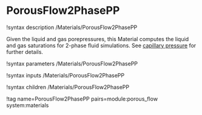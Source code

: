 # PorousFlow2PhasePP

!syntax description /Materials/PorousFlow2PhasePP

Given the liquid and gas porepressures, this Material computes the liquid and gas saturations for 2-phase fluid simulations.  See [capillary pressure](capillary_pressure.md) for further details.

!syntax parameters /Materials/PorousFlow2PhasePP

!syntax inputs /Materials/PorousFlow2PhasePP

!syntax children /Materials/PorousFlow2PhasePP

!tag name=PorousFlow2PhasePP pairs=module:porous_flow system:materials
